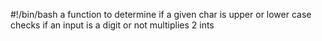 #!/bin/bash
a function to determine if a given char is upper or lower case
checks if an input is a digit or not
multiplies 2 ints
